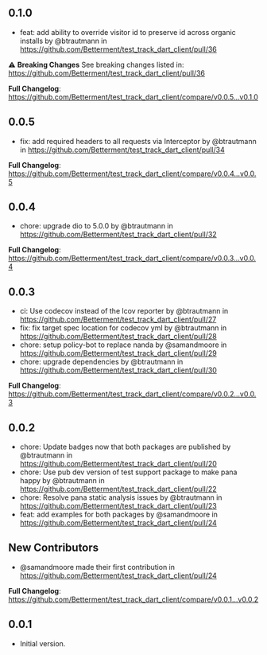 ## 0.1.0
* feat: add ability to override visitor id to preserve id across organic installs by @btrautmann in https://github.com/Betterment/test_track_dart_client/pull/36

⚠️ **Breaking Changes**
See breaking changes listed in: https://github.com/Betterment/test_track_dart_client/pull/36

**Full Changelog**: https://github.com/Betterment/test_track_dart_client/compare/v0.0.5...v0.1.0

## 0.0.5
* fix: add required headers to all requests via Interceptor by @btrautmann in https://github.com/Betterment/test_track_dart_client/pull/34


**Full Changelog**: https://github.com/Betterment/test_track_dart_client/compare/v0.0.4...v0.0.5

## 0.0.4

* chore: upgrade dio to 5.0.0 by @btrautmann in https://github.com/Betterment/test_track_dart_client/pull/32


**Full Changelog**: https://github.com/Betterment/test_track_dart_client/compare/v0.0.3...v0.0.4

## 0.0.3

* ci: Use codecov instead of the lcov reporter by @btrautmann in https://github.com/Betterment/test_track_dart_client/pull/27
* fix: fix target spec location for codecov yml by @btrautmann in https://github.com/Betterment/test_track_dart_client/pull/28
* chore: setup policy-bot to replace nanda by @samandmoore in https://github.com/Betterment/test_track_dart_client/pull/29
* chore: upgrade dependencies by @btrautmann in https://github.com/Betterment/test_track_dart_client/pull/30


**Full Changelog**: https://github.com/Betterment/test_track_dart_client/compare/v0.0.2...v0.0.3

## 0.0.2

* chore: Update badges now that both packages are published by @btrautmann in https://github.com/Betterment/test_track_dart_client/pull/20
* chore: Use pub dev version of test support package to make pana happy by @btrautmann in https://github.com/Betterment/test_track_dart_client/pull/22
* chore: Resolve pana static analysis issues by @btrautmann in https://github.com/Betterment/test_track_dart_client/pull/23
* feat: add examples for both packages by @samandmoore in https://github.com/Betterment/test_track_dart_client/pull/24

## New Contributors
* @samandmoore made their first contribution in https://github.com/Betterment/test_track_dart_client/pull/24

**Full Changelog**: https://github.com/Betterment/test_track_dart_client/compare/v0.0.1...v0.0.2

## 0.0.1

- Initial version.
